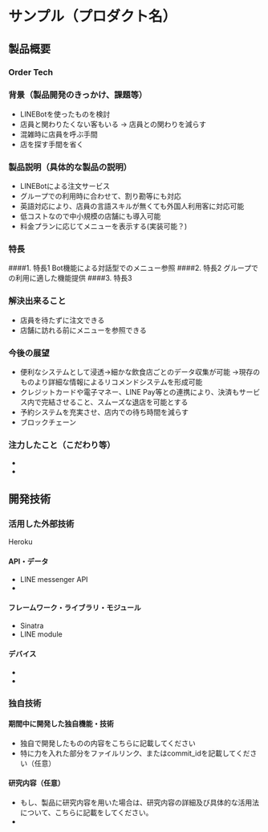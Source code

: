 # サンプル（プロダクト名）
## 製品概要
### Order Tech
### 背景（製品開発のきっかけ、課題等）
* LINEBotを使ったものを検討
* 店員と関わりたくない客もいる → 店員との関わりを減らす
* 混雑時に店員を呼ぶ手間
* 店を探す手間を省く

### 製品説明（具体的な製品の説明）
* LINEBotによる注文サービス
* グループでの利用時に合わせて、割り勘等にも対応
* 英語対応により、店員の言語スキルが無くても外国人利用客に対応可能
* 低コストなので中小規模の店舗にも導入可能
* 料金プランに応じてメニューを表示する(実装可能？)
### 特長

####1. 特長1
Bot機能による対話型でのメニュー参照
####2. 特長2
グループでの利用に適した機能提供
####3. 特長3

### 解決出来ること
* 店員を待たずに注文できる
* 店舗に訪れる前にメニューを参照できる
### 今後の展望
* 便利なシステムとして浸透→細かな飲食店ごとのデータ収集が可能
→現存のものより詳細な情報によるリコメンドシステムを形成可能
* クレジットカードや電子マネー、LINE Pay等との連携により、決済もサービス内で完結させること、スムーズな退店を可能とする
* 予約システムを充実させ、店内での待ち時間を減らす
* ブロックチェーン
### 注力したこと（こだわり等）
* 
* 

## 開発技術
### 活用した外部技術
Heroku
#### API・データ
* LINE messenger API
* 

#### フレームワーク・ライブラリ・モジュール
* Sinatra
* LINE module

#### デバイス
* 
* 

### 独自技術
#### 期間中に開発した独自機能・技術
* 独自で開発したものの内容をこちらに記載してください
* 特に力を入れた部分をファイルリンク、またはcommit_idを記載してください（任意）

#### 研究内容（任意）
* もし、製品に研究内容を用いた場合は、研究内容の詳細及び具体的な活用法について、こちらに記載をしてください。
* 
